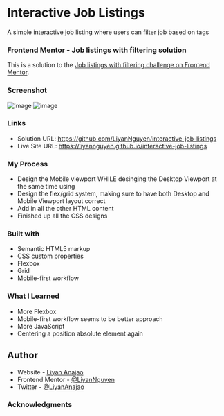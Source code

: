 # Interactive Job Listings
 A simple interactive job listing where users can filter job based on tags

### Frontend Mentor - Job listings with filtering solution
This is a solution to the [Job listings with filtering challenge on Frontend Mentor](https://www.frontendmentor.io/challenges/job-listings-with-filtering-ivstIPCt).

### Screenshot
![image](https://user-images.githubusercontent.com/50958126/196204152-ba6bbc89-8ac2-4927-8a3c-c3df091e4ada.png)
![image](https://user-images.githubusercontent.com/50958126/196204352-dbc41216-481a-4a52-a1df-c7bc55eab27a.png)

### Links
- Solution URL: https://github.com/LiyanNguyen/interactive-job-listings
- Live Site URL: https://liyannguyen.github.io/interactive-job-listings

### My Process
- Design the Mobile viewport WHILE desinging the Desktop Viewport at the same time using
- Design the flex/grid system, making sure to have both Desktop and Mobile Viewport layout correct
- Add in all the other HTML content
- Finished up all the CSS designs

### Built with
- Semantic HTML5 markup
- CSS custom properties
- Flexbox
- Grid
- Mobile-first workflow

### What I Learned
- More Flexbox
- Mobile-first workflow seems to be better approach
- More JavaScript
- Centering a position absolute element again

## Author
- Website - [Liyan Anajao](https://liyannguyen.github.io/Portfolio)
- Frontend Mentor - [@LiyanNguyen](https://frontendmentor.io/profile/LiyanNguyen)
- Twitter - [@LiyanAnajao](https://twitter.com/LiyanAnajao)

### Acknowledgments
